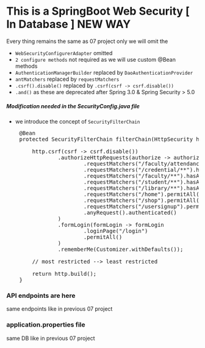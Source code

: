 # This is a SpringBoot Web Security [ In Database ] NEW WAY

Every thing remains the same as 07 project only we will omit the
* `WebSecurityConfigurerAdapter` omitted
* `2 configure methods` not required as we will use custom @Bean methods
* `AuthenticationManagerBuilder` replaced by `DaoAuthenticationProvider`
* `antMatchers`  replaced by `requestMatchers`
* `.csrf().disable()` replaced by `.csrf(csrf -> csrf.disable())`
* `.and()`
as these are deprecated after Spring 3.0 & Spring Security > 5.0

##### Modification needed in the SecurityConfig.java file
- we introduce the concept of `SecurityFilterChain`
<pre>
    @Bean
    protected SecurityFilterChain filterChain(HttpSecurity http) throws Exception {

        http.csrf(csrf -> csrf.disable())
                .authorizeHttpRequests(authorize -> authorize
                        .requestMatchers("/faculty/attendance/**").hasAuthority("admin")
                        .requestMatchers("/credential/**").hasAnyAuthority("admin")
                        .requestMatchers("/faculty/**").hasAuthority("faculty")
                        .requestMatchers("/student/**").hasAuthority("student")
                        .requestMatchers("/library/**").hasAnyAuthority("student", "faculty")
                        .requestMatchers("/home").permitAll()
                        .requestMatchers("/shop").permitAll()
                        .requestMatchers("/usersignup").permitAll()
                        .anyRequest().authenticated()
                )
                .formLogin(formLogin -> formLogin
                        .loginPage("/login")
                        .permitAll()
                )
                .rememberMe(Customizer.withDefaults());

        // most restricted --> least restricted

        return http.build();
    }
</pre>
### API endpoints are here
same endpoints like in previous 07 project

### application.properties file
same DB like in previous 07 project